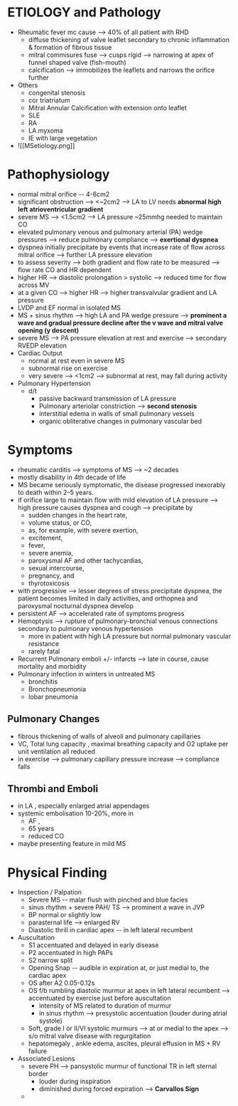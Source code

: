 # ETIOLOGY and Pathology 
- Rheumatic fever mc cause --> 40% of all patient with RHD 
	- diffuse thickening of valve leaflet secondary to chronic inflammation & formation of fibrous tissue 
	- mitral commisures fuse --> cusps rigid --> narrowing at apex of funnel shaped valve (fish-mouth) 
	- calcification --> immobilizes the leaflets and narrows the orifice further
- Others 
	- congenital stenosis 
	- cor triatriatum 
	- Mitral Annular Calcification with extension onto leaflet 
	- SLE 
	- RA 
	- LA myxoma 
	- IE with large vegetation 
- ![[MSetiology.png]]
# Pathophysiology 
- normal mitral orifice -- 4-6cm2 
- significant obstruction --> <~2cm2 --> LA to LV needs **abnormal high left atrioventricular gradient**  
- severe MS --> <1.5cm2 --> LA pressure ~25mmhg needed to maintain CO 
- elevated pulmonary venous and pulmonary arterial (PA) wedge pressures --> reduce pulmonary compliance --> **exertional dyspnea** 
- dyspnea initially precipitate by events that increase rate of flow across mitral orifice --> further LA pressure elevation 
- to assess severity --> both gradient and flow rate to be measured --> flow rate CO and HR dependent 
- higher HR --> diastolic prolongation > systolic --> reduced time for flow across MV
- at a given CO --> higher HR --> higher transvalvular gradient and LA pressure 
- LVDP and EF normal in isolated MS 
- MS + sinus rhythm --> high LA and PA wedge pressure --> **prominent a wave and gradual pressure decline after the v wave and mitral valve opening (y descent)** 
- severe MS --> PA pressure elevation at rest and exercise --> secondary RVEDP elevation 
- Cardiac Output 
	- normal at rest even in severe MS 
	- subnormal rise on exercise 
	- very severe --> <1cm2 --> subnormal at rest, may fall during activity 
- Pulmonary Hypertension 
	- d/t 
		- passive backward transmission of LA pressure 
		- Pulmonary arteriolar constriction --> **second stenosis** 
		- interstitial edema in walls of small pulmonary vessels 
		- organic obliterative changes in pulmonary vascular bed 
# Symptoms 
- rheumatic carditis --> symptoms of MS --> ~2 decades 
- mostly disability in 4th decade of life 
- MS became seriously symptomatic, the disease progressed inexorably to death within 2–5 years. 
- if orifice large to maintain flow with mild elevation of LA pressure --> high pressure causes dyspnea and cough --> precipitate by 
	- sudden changes in the heart rate,
	- volume status, or CO, 
	- as, for example, with severe exertion, 
	- excitement, 
	- fever, 
	- severe anemia, 
	- paroxysmal AF and other tachycardias, 
	- sexual intercourse, 
	- pregnancy, and 
	- thyrotoxicosis
- with progressive --> lesser degrees of stress precipitate dyspnea, the patient becomes limited in daily activities, and orthopnea and paroxysmal nocturnal dyspnea develop
- persistent AF --> accelerated rate of symptoms progress 
- Hemoptysis --> rupture of pulmonary-bronchial venous connections secondary to pulmonary venous hypertension 
	- more in patient with high LA pressure but normal pulmonary vascular resistance 
	- rarely fatal 
- Recurrent Pulmonary emboli +/- infarcts --> late in course, cause mortality and morbidity 
- Pulmonary infection in winters in untreated MS 
	- bronchitis 
	- Bronchopneumonia 
	- lobar pneumonia 
## Pulmonary Changes 
- fibrous thickening of walls of alveoli and pulmonary capillaries 
- VC, Total lung capacity , maximal breathing capacity and O2 uptake per unit ventilation all reduced 
- in exercise --> pulmonary capillary pressure increase --> compliance falls 
## Thrombi and Emboli 
- in LA , especially enlarged atrial appendages 
- systemic embolisation 10-20%, more in 
	- AF , 
	- 65 years 
	- reduced CO
- maybe presenting feature in mild MS 
# Physical Finding 
- Inspection / Palpation 
	- Severe MS -- malar flush with pinched and blue facies 
	- sinus rhythm + severe PAH/ TS --> prominent a wave in JVP 
	- BP normal or slightly low 
	- parasternal life --> enlarged RV 
	- Diastolic thrill in cardiac apex -- in left lateral recumbent 
- Auscultation 
	- S1 accentuated and delayed in early disease 
	- P2 accentuated in high PAPs 
	- S2 narrow split 
	- Opening Snap -- audible in expiration at, or just medial to, the cardiac apex 
	- OS after A2 0.05-0.12s 
	- OS f/b rumbling diastolic murmur at apex in left lateral recumbent --> accentuated by exercise just before auscultation 
		- intensity of MS related to duration of murmur 
		- in sinus rhythm --> presystolic accentuation (louder during atrial systole)
	- Soft, grade I or II/VI systolic murmurs --> at or medial to the apex --> s/o mitral valve disease with regurgitation
	- hepatomegaly , ankle edema, ascites, pleural effusion in MS + RV failure 
- Associated Lesions 
	- severe PH --> pansystolic murmur of functional TR in left sternal border 
		- louder during inspiration 
		- diminished during forced expiration --> **Carvallos Sign**
	- 